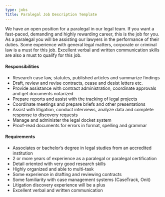 ```yaml
---
type: jobs
Title: Paralegal Job Description Template
---
```


We have an open position for a paralegal in our legal team. If you want a fast-paced, demanding and highly rewarding career, this is the job for you. As a paralegal you will be assisting our lawyers in the performance of their duties. Some experience with general legal matters, corporate or criminal law is a must for this job. Excellent verbal and written communication skills are also a must to qualify for this job.

#### Responsibilities
 * Research case law, statutes, published articles and summarize findings
 * Draft, review and revise contracts, cease and desist letters etc.
 * Provide assistance with contract administration, coordinate approvals and get documents notarized
 * Prepare reports and assist with the tracking of legal projects
 * Coordinate meetings and prepare briefs and other presentations
 * Assist with litigation, conduct interviews, analyze data and complete response to discovery requests
 * Manage and administer the legal docket system
 * Proof-read documents for errors in format, spelling and grammar

#### Requirements
 * Associates or bachelor’s degree in legal studies from an accredited institution
 * 2 or more years of experience as a paralegal or paralegal certification
 * Detail oriented with very good research skills
 * Highly organized and able to multi-task
 * Some experience in drafting and reviewing contracts
 * Some familiarity with case management systems (CaseTrack, Onit)
 * Litigation discovery experience will be a plus
 * Excellent verbal and written communication
